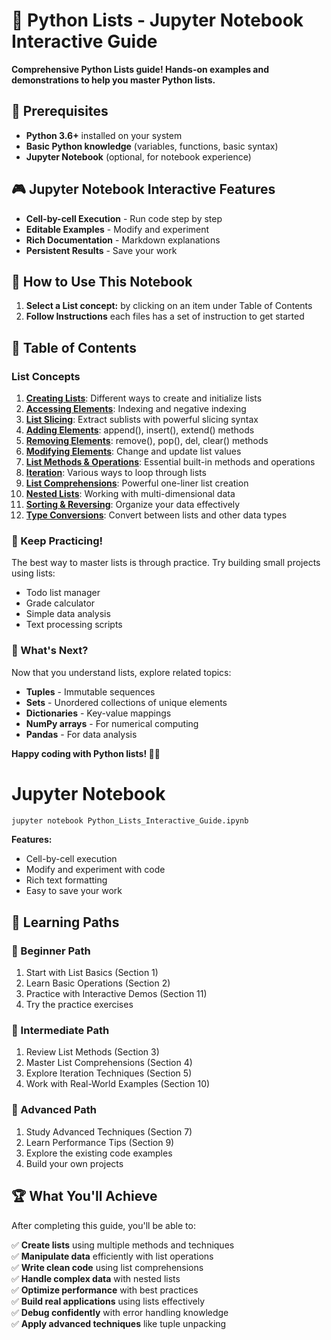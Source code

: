 # 🐍 Python Lists - Jupyter Notebook Interactive Guide 
**Comprehensive Python Lists guide! Hands-on examples and demonstrations to help you master Python lists.**

## 🔧 Prerequisites

- **Python 3.6+** installed on your system
- **Basic Python knowledge** (variables, functions, basic syntax)
- **Jupyter Notebook** (optional, for notebook experience)

## 🎮 Jupyter Notebook Interactive Features

- **Cell-by-cell Execution** - Run code step by step
- **Editable Examples** - Modify and experiment
- **Rich Documentation** - Markdown explanations
- **Persistent Results** - Save your work


<!-- ## 🔑 Key Features of Lists

1. **Lists are mutable** - You can change their contents after creation
2. **Zero-based indexing** - First element is at index 0
3. **Negative indexing** - Count from the end with -1, -2, etc.
4. **Slicing is powerful** - Use `[start:stop:step]` to extract sublists
5. **List comprehensions** - Elegant way to create lists with `[expr for item in iterable]`
6. **Many built-in methods** - append(), extend(), remove(), pop(), etc. -->

## 🎯 How to Use This Notebook
1. **Select a List concept:** by clicking on an item under Table of Contents
2. **Follow Instructions** each files has a set of instruction to get started


## 📖 Table of Contents
### List Concepts

1. [**Creating Lists**](./Creating_Lists.ipynb): Different ways to create and initialize lists
2. [**Accessing Elements**](./Accessing_List_Items.ipynb): Indexing and negative indexing
3. [**List Slicing**](./List_Slicing.ipynb): Extract sublists with powerful slicing syntax
4. [**Adding Elements**](./Add_List_Items.ipynb): append(), insert(), extend() methods
5. [**Removing Elements**](./Removing_List_Items.ipynb): remove(), pop(), del, clear() methods
6. [**Modifying Elements**](./Modifying_List_Items.ipynb): Change and update list values
7. [**List Methods & Operations**](./List_Methods_Operations.ipynb): Essential built-in methods and operations
8. [**Iteration**](./Iterating_Through_Lists.ipynb): Various ways to loop through lists
9. [**List Comprehensions**](./List_Comprehensions.ipynb): Powerful one-liner list creation
10. [**Nested Lists**](./Nested_Lists.ipynb): Working with multi-dimensional data
11. [**Sorting & Reversing**](./Soring_Reversing_List.ipynb): Organize your data effectively
12. [**Type Conversions**](./Coverting_List.ipynb): Convert between lists and other data types

<!-- ### Advanced Features

- **🔍 Tuple Unpacking** - Elegant data extraction
- **📦 List Wrapping** - Uniform data processing
- **🔄 Data Processing Pipelines** - Real-world data handling
- **📊 Statistical Operations** - Data analysis techniques
- **🎯 Error Handling** - Robust code practices

## 🚀 List Best Practices

- Use list comprehensions for simple transformations
- Use `append()` to add single items, `extend()` for multiple items
- Use `enumerate()` when you need both index and value
- Use `in` operator to check membership
- Consider using sets for frequent membership testing
- Be careful with mutable default arguments in functions -->

### 🎯 Keep Practicing!

The best way to master lists is through practice. Try building small projects using lists:
- Todo list manager
- Grade calculator
- Simple data analysis
- Text processing scripts

### 📖 What's Next?

Now that you understand lists, explore related topics:
- **Tuples** - Immutable sequences
- **Sets** - Unordered collections of unique elements  
- **Dictionaries** - Key-value mappings
- **NumPy arrays** - For numerical computing
- **Pandas** - For data analysis


**Happy coding with Python lists! 🐍✨**
















































# Jupyter Notebook

```bash
jupyter notebook Python_Lists_Interactive_Guide.ipynb
```

**Features:**
- Cell-by-cell execution
- Modify and experiment with code
- Rich text formatting
- Easy to save your work




## 🎯 Learning Paths

### 🌱 Beginner Path
1. Start with List Basics (Section 1)
2. Learn Basic Operations (Section 2)
3. Practice with Interactive Demos (Section 11)
4. Try the practice exercises

### 🌿 Intermediate Path
1. Review List Methods (Section 3)
2. Master List Comprehensions (Section 4)
3. Explore Iteration Techniques (Section 5)
4. Work with Real-World Examples (Section 10)

### 🌳 Advanced Path
1. Study Advanced Techniques (Section 7)
2. Learn Performance Tips (Section 9)
3. Explore the existing code examples
4. Build your own projects



## 🏆 What You'll Achieve

After completing this guide, you'll be able to:

✅ **Create lists** using multiple methods and techniques  
✅ **Manipulate data** efficiently with list operations  
✅ **Write clean code** using list comprehensions  
✅ **Handle complex data** with nested lists  
✅ **Optimize performance** with best practices  
✅ **Build real applications** using lists effectively  
✅ **Debug confidently** with error handling knowledge  
✅ **Apply advanced techniques** like tuple unpacking  

